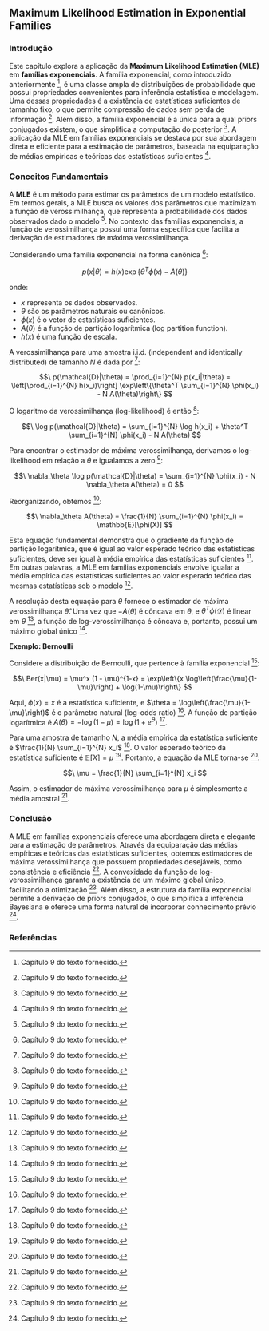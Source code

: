 ## Maximum Likelihood Estimation in Exponential Families

### Introdução

Este capítulo explora a aplicação da **Maximum Likelihood Estimation (MLE)** em **famílias exponenciais**. A família exponencial, como introduzido anteriormente [^9], é uma classe ampla de distribuições de probabilidade que possui propriedades convenientes para inferência estatística e modelagem. Uma dessas propriedades é a existência de estatísticas suficientes de tamanho fixo, o que permite compressão de dados sem perda de informação [^9]. Além disso, a família exponencial é a única para a qual priors conjugados existem, o que simplifica a computação do posterior [^9]. A aplicação da MLE em famílias exponenciais se destaca por sua abordagem direta e eficiente para a estimação de parâmetros, baseada na equiparação de médias empíricas e teóricas das estatísticas suficientes [^9].

### Conceitos Fundamentais

A **MLE** é um método para estimar os parâmetros de um modelo estatístico. Em termos gerais, a MLE busca os valores dos parâmetros que maximizam a função de verossimilhança, que representa a probabilidade dos dados observados dado o modelo [^9]. No contexto das famílias exponenciais, a função de verossimilhança possui uma forma específica que facilita a derivação de estimadores de máxima verossimilhança.

Considerando uma família exponencial na forma canônica [^9]:

$$\
p(x|\theta) = h(x) \exp\{\theta^T \phi(x) - A(\theta)\}\
$$

onde:

*   $x$ representa os dados observados.
*   $\theta$ são os parâmetros naturais ou canônicos.
*   $\phi(x)$ é o vetor de estatísticas suficientes.
*   $A(\theta)$ é a função de partição logarítmica (log partition function).
*   $h(x)$ é uma função de escala.

A verossimilhança para uma amostra i.i.d. (independent and identically distributed) de tamanho $N$ é dada por [^9]:

$$\
p(\mathcal{D}|\theta) = \prod_{i=1}^{N} p(x_i|\theta) = \left[\prod_{i=1}^{N} h(x_i)\right] \exp\left\{\theta^T \sum_{i=1}^{N} \phi(x_i) - N A(\theta)\right\}
$$

O logaritmo da verossimilhança (log-likelihood) é então [^9]:

$$\
\log p(\mathcal{D}|\theta) = \sum_{i=1}^{N} \log h(x_i) + \theta^T \sum_{i=1}^{N} \phi(x_i) - N A(\theta)
$$

Para encontrar o estimador de máxima verossimilhança, derivamos o log-likelihood em relação a $\theta$ e igualamos a zero [^9]:

$$\
\nabla_\theta \log p(\mathcal{D}|\theta) = \sum_{i=1}^{N} \phi(x_i) - N \nabla_\theta A(\theta) = 0
$$

Reorganizando, obtemos [^9]:

$$\
\nabla_\theta A(\theta) = \frac{1}{N} \sum_{i=1}^{N} \phi(x_i) = \mathbb{E}[\phi(X)]
$$

Esta equação fundamental demonstra que o gradiente da função de partição logarítmica, que é igual ao valor esperado teórico das estatísticas suficientes, deve ser igual à média empírica das estatísticas suficientes [^9]. Em outras palavras, a MLE em famílias exponenciais envolve igualar a média empírica das estatísticas suficientes ao valor esperado teórico das mesmas estatísticas sob o modelo [^9].

A resolução desta equação para $\theta$ fornece o estimador de máxima verossimilhança $\hat{\theta}$. Uma vez que $-A(\theta)$ é côncava em $\theta$, e $\theta^T \phi(\mathcal{D})$ é linear em $\theta$ [^9], a função de log-verossimilhança é côncava e, portanto, possui um máximo global único [^9].

**Exemplo: Bernoulli**

Considere a distribuição de Bernoulli, que pertence à família exponencial [^9]:

$$\
Ber(x|\mu) = \mu^x (1 - \mu)^{1-x} = \exp\left\{x \log\left(\frac{\mu}{1-\mu}\right) + \log(1-\mu)\right\}
$$

Aqui, $\phi(x) = x$ é a estatística suficiente, e $\theta = \log\left(\frac{\mu}{1-\mu}\right)$ é o parâmetro natural (log-odds ratio) [^9]. A função de partição logarítmica é $A(\theta) = -\log(1-\mu) = \log(1 + e^\theta)$ [^9].

Para uma amostra de tamanho $N$, a média empírica da estatística suficiente é $\frac{1}{N} \sum_{i=1}^{N} x_i$ [^9]. O valor esperado teórico da estatística suficiente é $\mathbb{E}[X] = \mu$ [^9]. Portanto, a equação da MLE torna-se [^9]:

$$\
\mu = \frac{1}{N} \sum_{i=1}^{N} x_i
$$

Assim, o estimador de máxima verossimilhança para $\mu$ é simplesmente a média amostral [^9].

### Conclusão

A MLE em famílias exponenciais oferece uma abordagem direta e elegante para a estimação de parâmetros. Através da equiparação das médias empíricas e teóricas das estatísticas suficientes, obtemos estimadores de máxima verossimilhança que possuem propriedades desejáveis, como consistência e eficiência [^9]. A convexidade da função de log-verossimilhança garante a existência de um máximo global único, facilitando a otimização [^9]. Além disso, a estrutura da família exponencial permite a derivação de priors conjugados, o que simplifica a inferência Bayesiana e oferece uma forma natural de incorporar conhecimento prévio [^9].

### Referências

[^9]: Capítulo 9 do texto fornecido.
<!-- END -->